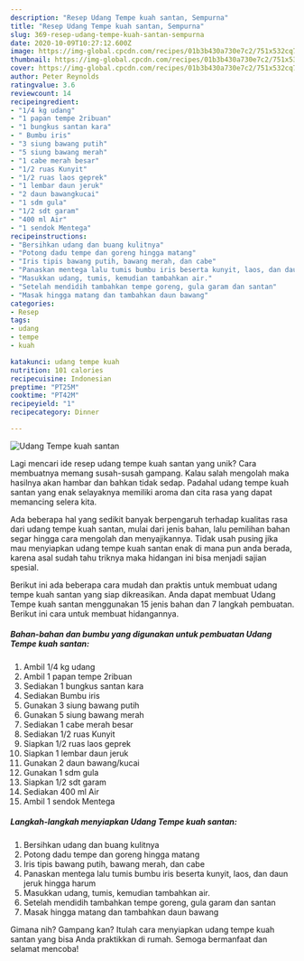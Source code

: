 ```yaml
---
description: "Resep Udang Tempe kuah santan, Sempurna"
title: "Resep Udang Tempe kuah santan, Sempurna"
slug: 369-resep-udang-tempe-kuah-santan-sempurna
date: 2020-10-09T10:27:12.600Z
image: https://img-global.cpcdn.com/recipes/01b3b430a730e7c2/751x532cq70/udang-tempe-kuah-santan-foto-resep-utama.jpg
thumbnail: https://img-global.cpcdn.com/recipes/01b3b430a730e7c2/751x532cq70/udang-tempe-kuah-santan-foto-resep-utama.jpg
cover: https://img-global.cpcdn.com/recipes/01b3b430a730e7c2/751x532cq70/udang-tempe-kuah-santan-foto-resep-utama.jpg
author: Peter Reynolds
ratingvalue: 3.6
reviewcount: 14
recipeingredient:
- "1/4 kg udang"
- "1 papan tempe 2ribuan"
- "1 bungkus santan kara"
- " Bumbu iris"
- "3 siung bawang putih"
- "5 siung bawang merah"
- "1 cabe merah besar"
- "1/2 ruas Kunyit"
- "1/2 ruas laos geprek"
- "1 lembar daun jeruk"
- "2 daun bawangkucai"
- "1 sdm gula"
- "1/2 sdt garam"
- "400 ml Air"
- "1 sendok Mentega"
recipeinstructions:
- "Bersihkan udang dan buang kulitnya"
- "Potong dadu tempe dan goreng hingga matang"
- "Iris tipis bawang putih, bawang merah, dan cabe"
- "Panaskan mentega lalu tumis bumbu iris beserta kunyit, laos, dan daun jeruk hingga harum"
- "Masukkan udang, tumis, kemudian tambahkan air."
- "Setelah mendidih tambahkan tempe goreng, gula garam dan santan"
- "Masak hingga matang dan tambahkan daun bawang"
categories:
- Resep
tags:
- udang
- tempe
- kuah

katakunci: udang tempe kuah 
nutrition: 101 calories
recipecuisine: Indonesian
preptime: "PT25M"
cooktime: "PT42M"
recipeyield: "1"
recipecategory: Dinner

---
```



![Udang Tempe kuah santan](https://img-global.cpcdn.com/recipes/01b3b430a730e7c2/751x532cq70/udang-tempe-kuah-santan-foto-resep-utama.jpg)

Lagi mencari ide resep udang tempe kuah santan yang unik? Cara membuatnya memang susah-susah gampang. Kalau salah mengolah maka hasilnya akan hambar dan bahkan tidak sedap. Padahal udang tempe kuah santan yang enak selayaknya memiliki aroma dan cita rasa yang dapat memancing selera kita.



Ada beberapa hal yang sedikit banyak berpengaruh terhadap kualitas rasa dari udang tempe kuah santan, mulai dari jenis bahan, lalu pemilihan bahan segar hingga cara mengolah dan menyajikannya. Tidak usah pusing jika mau menyiapkan udang tempe kuah santan enak di mana pun anda berada, karena asal sudah tahu triknya maka hidangan ini bisa menjadi sajian spesial.


Berikut ini ada beberapa cara mudah dan praktis untuk membuat udang tempe kuah santan yang siap dikreasikan. Anda dapat membuat Udang Tempe kuah santan menggunakan 15 jenis bahan dan 7 langkah pembuatan. Berikut ini cara untuk membuat hidangannya.

<!--inarticleads1-->

##### Bahan-bahan dan bumbu yang digunakan untuk pembuatan Udang Tempe kuah santan:

1. Ambil 1/4 kg udang
1. Ambil 1 papan tempe 2ribuan
1. Sediakan 1 bungkus santan kara
1. Sediakan  Bumbu iris
1. Gunakan 3 siung bawang putih
1. Gunakan 5 siung bawang merah
1. Sediakan 1 cabe merah besar
1. Sediakan 1/2 ruas Kunyit
1. Siapkan 1/2 ruas laos geprek
1. Siapkan 1 lembar daun jeruk
1. Gunakan 2 daun bawang/kucai
1. Gunakan 1 sdm gula
1. Siapkan 1/2 sdt garam
1. Sediakan 400 ml Air
1. Ambil 1 sendok Mentega




<!--inarticleads2-->

##### Langkah-langkah menyiapkan Udang Tempe kuah santan:

1. Bersihkan udang dan buang kulitnya
1. Potong dadu tempe dan goreng hingga matang
1. Iris tipis bawang putih, bawang merah, dan cabe
1. Panaskan mentega lalu tumis bumbu iris beserta kunyit, laos, dan daun jeruk hingga harum
1. Masukkan udang, tumis, kemudian tambahkan air.
1. Setelah mendidih tambahkan tempe goreng, gula garam dan santan
1. Masak hingga matang dan tambahkan daun bawang




Gimana nih? Gampang kan? Itulah cara menyiapkan udang tempe kuah santan yang bisa Anda praktikkan di rumah. Semoga bermanfaat dan selamat mencoba!
